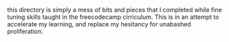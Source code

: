 this directory is simply a mess of bits and pieces that I completed while fine tuning skills taught in the freecodecamp cirriculum. This is in an attempt to accelerate my learning, and replace my hesitancy for unabashed proliferation.
